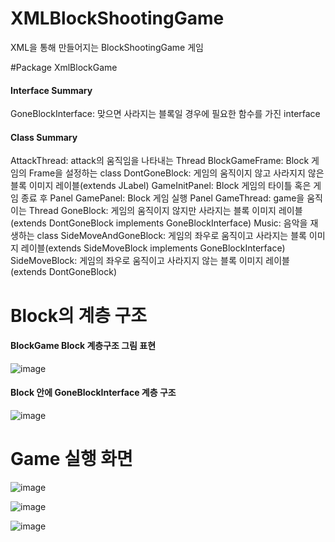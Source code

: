 # XMLBlockShootingGame
XML을 통해 만들어지는 BlockShootingGame 게임

#Package XmlBlockGame
<h4>Interface Summary</h4>
GoneBlockInterface: 맞으면 사라지는 블록일 경우에 필요한 함수를 가진 interface

<h4>Class Summary</h4>
AttackThread: attack의 움직임을 나타내는 Thread
BlockGameFrame: Block 게임의 Frame을 설정하는 class
DontGoneBlock: 게임의 움직이지 않고 사라지지 않은 블록 이미지 레이블(extends JLabel)
GameInitPanel: Block 게임의 타이틀 혹은 게임 종료 후 Panel
GamePanel: Block 게임 실행 Panel
GameThread: game을 움직이는 Thread
GoneBlock: 게임의 움직이지 않지만 사라지는 블록 이미지 레이블 (extends DontGoneBlock implements GoneBlockInterface)
Music: 음악을 재생하는 class
SideMoveAndGoneBlock: 게임의 좌우로 움직이고 사라지는 블록 이미지 레이블(extends SideMoveBlock implements GoneBlockInterface)
SideMoveBlock: 게임의 좌우로 움직이고 사라지지 않는 블록 이미지 레이블(extends DontGoneBlock)

# Block의 계층 구조

<h4>BlockGame Block 계층구조 그림 표현</h4>

![image](https://user-images.githubusercontent.com/109158497/199739565-731febf2-694a-46df-8235-5418b3059b08.png)

<h4>Block 안에 GoneBlockInterface 계층 구조</h4>

![image](https://user-images.githubusercontent.com/109158497/199739702-47c8878b-4b42-4fc7-98ef-ebaed33a62fc.png)

# Game 실행 화면

![image](https://user-images.githubusercontent.com/109158497/199740855-1898a0a4-6dfc-4ee4-a172-78f0dc474099.png)

![image](https://user-images.githubusercontent.com/109158497/199740975-a6eaea5b-40a4-424c-bd35-d844aa22d90d.png)

![image](https://user-images.githubusercontent.com/109158497/199741048-b2f51f9f-2414-4c90-85b2-51ce723c3276.png)
